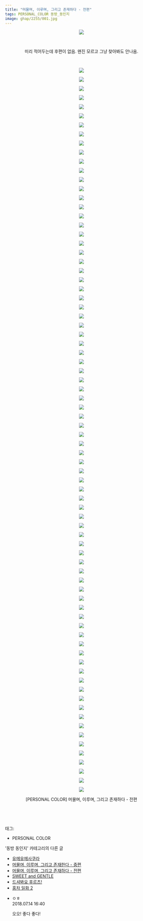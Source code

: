 ```yaml
---
title: "머물며, 이루며, 그리고 존재하다 - 전편"
tags: PERSONAL_COLOR 동방_동인지
image: ghap/2255/001.jpg
---
```

<div class="article">
<p style="text-align: center; clear: none; float: none;"><img src="{{ site.nasurl }}/ghap/2255/001.jpg"/></p>
<p style="text-align: center; clear: none; float: none;"><br/></p>
<p style="text-align: center; clear: none; float: none;">미리 적어두는데 후편이 없음. 왠진 모르고 그냥 찾아봐도 안나옴.</p>
<p style="text-align: center; clear: none; float: none;"><br/></p>
<p style="text-align: center; clear: none; float: none;"><img src="{{ site.nasurl }}/ghap/2255/002.jpg"/></p>
<p style="text-align: center; clear: none; float: none;"><img src="{{ site.nasurl }}/ghap/2255/003.jpg"/></p>
<p style="text-align: center; clear: none; float: none;"><img src="{{ site.nasurl }}/ghap/2255/004.jpg"/></p>
<p style="text-align: center; clear: none; float: none;"><img src="{{ site.nasurl }}/ghap/2255/005.jpg"/></p>
<p style="text-align: center; clear: none; float: none;"><img src="{{ site.nasurl }}/ghap/2255/006.jpg"/></p>
<p style="text-align: center; clear: none; float: none;"><img src="{{ site.nasurl }}/ghap/2255/007.jpg"/></p>
<p style="text-align: center; clear: none; float: none;"><img src="{{ site.nasurl }}/ghap/2255/008.jpg"/></p>
<p style="text-align: center; clear: none; float: none;"><img src="{{ site.nasurl }}/ghap/2255/009.jpg"/></p>
<p style="text-align: center; clear: none; float: none;"><img src="{{ site.nasurl }}/ghap/2255/010.jpg"/></p>
<p style="text-align: center; clear: none; float: none;"><img src="{{ site.nasurl }}/ghap/2255/011.jpg"/></p>
<p style="text-align: center; clear: none; float: none;"><img src="{{ site.nasurl }}/ghap/2255/012.jpg"/></p>
<p style="text-align: center; clear: none; float: none;"><img src="{{ site.nasurl }}/ghap/2255/013.jpg"/></p>
<p style="text-align: center; clear: none; float: none;"><img src="{{ site.nasurl }}/ghap/2255/014.jpg"/></p>
<p style="text-align: center; clear: none; float: none;"><img src="{{ site.nasurl }}/ghap/2255/015.jpg"/></p>
<p style="text-align: center; clear: none; float: none;"><img src="{{ site.nasurl }}/ghap/2255/016.jpg"/></p>
<p style="text-align: center; clear: none; float: none;"><img src="{{ site.nasurl }}/ghap/2255/017.jpg"/></p>
<p style="text-align: center; clear: none; float: none;"><img src="{{ site.nasurl }}/ghap/2255/018.jpg"/></p>
<p style="text-align: center; clear: none; float: none;"><img src="{{ site.nasurl }}/ghap/2255/019.jpg"/></p>
<p style="text-align: center; clear: none; float: none;"><img src="{{ site.nasurl }}/ghap/2255/020.jpg"/></p>
<p style="text-align: center; clear: none; float: none;"><img src="{{ site.nasurl }}/ghap/2255/021.jpg"/></p>
<p style="text-align: center; clear: none; float: none;"><img src="{{ site.nasurl }}/ghap/2255/022.jpg"/></p>
<p style="text-align: center; clear: none; float: none;"><img src="{{ site.nasurl }}/ghap/2255/023.jpg"/></p>
<p style="text-align: center; clear: none; float: none;"><img src="{{ site.nasurl }}/ghap/2255/024.jpg"/></p>
<p style="text-align: center; clear: none; float: none;"><img src="{{ site.nasurl }}/ghap/2255/025.jpg"/></p>
<p style="text-align: center; clear: none; float: none;"><img src="{{ site.nasurl }}/ghap/2255/026.jpg"/></p>
<p style="text-align: center; clear: none; float: none;"><img src="{{ site.nasurl }}/ghap/2255/027.jpg"/></p>
<p style="text-align: center; clear: none; float: none;"><img src="{{ site.nasurl }}/ghap/2255/028.jpg"/></p>
<p style="text-align: center; clear: none; float: none;"><img src="{{ site.nasurl }}/ghap/2255/029.jpg"/></p>
<p style="text-align: center; clear: none; float: none;"><img src="{{ site.nasurl }}/ghap/2255/030.jpg"/></p>
<p style="text-align: center; clear: none; float: none;"><img src="{{ site.nasurl }}/ghap/2255/031.jpg"/></p>
<p style="text-align: center; clear: none; float: none;"><img src="{{ site.nasurl }}/ghap/2255/032.jpg"/></p>
<p style="text-align: center; clear: none; float: none;"><img src="{{ site.nasurl }}/ghap/2255/033.jpg"/></p>
<p style="text-align: center; clear: none; float: none;"><img src="{{ site.nasurl }}/ghap/2255/034.jpg"/></p>
<p style="text-align: center; clear: none; float: none;"><img src="{{ site.nasurl }}/ghap/2255/035.jpg"/></p>
<p style="text-align: center; clear: none; float: none;"><img src="{{ site.nasurl }}/ghap/2255/036.jpg"/></p>
<p style="text-align: center; clear: none; float: none;"><img src="{{ site.nasurl }}/ghap/2255/037.jpg"/></p>
<p style="text-align: center; clear: none; float: none;"><img src="{{ site.nasurl }}/ghap/2255/038.jpg"/></p>
<p style="text-align: center; clear: none; float: none;"><img src="{{ site.nasurl }}/ghap/2255/039.jpg"/></p>
<p style="text-align: center; clear: none; float: none;"><img src="{{ site.nasurl }}/ghap/2255/040.jpg"/></p>
<p style="text-align: center; clear: none; float: none;"><img src="{{ site.nasurl }}/ghap/2255/041.jpg"/></p>
<p style="text-align: center; clear: none; float: none;"><img src="{{ site.nasurl }}/ghap/2255/042.jpg"/></p>
<p style="text-align: center; clear: none; float: none;"><img src="{{ site.nasurl }}/ghap/2255/043.jpg"/></p>
<p style="text-align: center; clear: none; float: none;"><img src="{{ site.nasurl }}/ghap/2255/044.jpg"/></p>
<p style="text-align: center; clear: none; float: none;"><img src="{{ site.nasurl }}/ghap/2255/045.jpg"/></p>
<p style="text-align: center; clear: none; float: none;"><img src="{{ site.nasurl }}/ghap/2255/046.jpg"/></p>
<p style="text-align: center; clear: none; float: none;"><img src="{{ site.nasurl }}/ghap/2255/047.jpg"/></p>
<p style="text-align: center; clear: none; float: none;"><img src="{{ site.nasurl }}/ghap/2255/048.jpg"/></p>
<p style="text-align: center; clear: none; float: none;"><img src="{{ site.nasurl }}/ghap/2255/049.jpg"/></p>
<p style="text-align: center; clear: none; float: none;"><img src="{{ site.nasurl }}/ghap/2255/050.jpg"/></p>
<p style="text-align: center; clear: none; float: none;"><img src="{{ site.nasurl }}/ghap/2255/051.jpg"/></p>
<p style="text-align: center; clear: none; float: none;"><img src="{{ site.nasurl }}/ghap/2255/052.jpg"/></p>
<p style="text-align: center; clear: none; float: none;"><img src="{{ site.nasurl }}/ghap/2255/053.jpg"/></p>
<p style="text-align: center; clear: none; float: none;"><img src="{{ site.nasurl }}/ghap/2255/054.jpg"/></p>
<p style="text-align: center; clear: none; float: none;"><img src="{{ site.nasurl }}/ghap/2255/055.jpg"/></p>
<p style="text-align: center; clear: none; float: none;"><img src="{{ site.nasurl }}/ghap/2255/056.jpg"/></p>
<p style="text-align: center; clear: none; float: none;"><img src="{{ site.nasurl }}/ghap/2255/057.jpg"/></p>
<p style="text-align: center; clear: none; float: none;"><img src="{{ site.nasurl }}/ghap/2255/058.jpg"/></p>
<p style="text-align: center; clear: none; float: none;"><img src="{{ site.nasurl }}/ghap/2255/059.jpg"/></p>
<p style="text-align: center; clear: none; float: none;"><img src="{{ site.nasurl }}/ghap/2255/060.jpg"/></p>
<p style="text-align: center; clear: none; float: none;"><img src="{{ site.nasurl }}/ghap/2255/061.jpg"/></p>
<p style="text-align: center; clear: none; float: none;"><img src="{{ site.nasurl }}/ghap/2255/062.jpg"/></p>
<p style="text-align: center; clear: none; float: none;"><img src="{{ site.nasurl }}/ghap/2255/063.jpg"/></p>
<p style="text-align: center; clear: none; float: none;"><img src="{{ site.nasurl }}/ghap/2255/064.jpg"/></p>
<p style="text-align: center; clear: none; float: none;"><img src="{{ site.nasurl }}/ghap/2255/065.jpg"/></p>
<p style="text-align: center; clear: none; float: none;"><img src="{{ site.nasurl }}/ghap/2255/066.jpg"/></p>
<p style="text-align: center; clear: none; float: none;"><img src="{{ site.nasurl }}/ghap/2255/067.jpg"/></p>
<p style="text-align: center; clear: none; float: none;"><img src="{{ site.nasurl }}/ghap/2255/068.jpg"/></p>
<p style="text-align: center; clear: none; float: none;"><img src="{{ site.nasurl }}/ghap/2255/069.jpg"/></p>
<p style="text-align: center; clear: none; float: none;"><img src="{{ site.nasurl }}/ghap/2255/070.jpg"/></p>
<p style="text-align: center; clear: none; float: none;"><img src="{{ site.nasurl }}/ghap/2255/071.jpg"/></p>
<p style="text-align: center; clear: none; float: none;"><img src="{{ site.nasurl }}/ghap/2255/072.jpg"/></p>
<p style="text-align: center; clear: none; float: none;"><img src="{{ site.nasurl }}/ghap/2255/073.jpg"/></p>
<p style="text-align: center; clear: none; float: none;"><img src="{{ site.nasurl }}/ghap/2255/074.jpg"/></p>
<p style="text-align: center; clear: none; float: none;"><img src="{{ site.nasurl }}/ghap/2255/075.jpg"/></p>
<p style="text-align: center; clear: none; float: none;"><img src="{{ site.nasurl }}/ghap/2255/076.jpg"/></p>
<p style="text-align: center; clear: none; float: none;"><img src="{{ site.nasurl }}/ghap/2255/077.jpg"/></p>
<p style="text-align: center; clear: none; float: none;"><img src="{{ site.nasurl }}/ghap/2255/078.jpg"/></p>
<p style="text-align: center; clear: none; float: none;"><img src="{{ site.nasurl }}/ghap/2255/079.jpg"/></p>
<p style="text-align: center; clear: none; float: none;"><img src="{{ site.nasurl }}/ghap/2255/080.jpg"/></p>
<p style="text-align: center; clear: none; float: none;"><img src="{{ site.nasurl }}/ghap/2255/081.jpg"/></p>
<p style="text-align: center; clear: none; float: none;">[PERSONAL COLOR] 머물며, 이루며, 그리고 존재하다 - 전편</p>
<p style="text-align: center; clear: none; float: none;"><br/></p>
<p><br/></p>
</div><div class="tagTrail">
<p>태그: </p>
<ul>
<li>PERSONAL COLOR</li>
</ul>
</div><div class="another">
<p>'동방 동인지' 카테고리의 다른 글</p>
<ul>
<li><a href="/2016-09-21-ghap_2259">유메유메사쿠라</a></li>
<li><a href="/2016-09-21-ghap_2256">머물며, 이루며, 그리고 존재한다 - 중편</a></li>
<li><a href="/2016-09-21-ghap_2255">머물며, 이루며, 그리고 존재하다 - 전편</a></li>
<li><a href="/2016-09-21-ghap_2254">SWEET and GENTLE</a></li>
<li><a href="/2016-09-21-ghap_2253">드셔봐요 후르츠!</a></li>
<li><a href="/2016-09-20-ghap_2252">홍차 일화 2</a></li>
</ul>
</div><div class="cb_module cb_fluid">
<div class="cb_wrt cb_profile">
<div class="comment">
<ul>
<li class="cb_thumb_off" id="comment15286599">
<div class="cb_comment_area">
<div class="cb_info_area">
<div class="cb_section">
<span class="cb_nick_name">ㅇㅎ</span>
</div>
<div class="cb_section">
<span class="cb_date">2018.07.14 16:40 </span>
</div>
</div>
<div class="cb_dsc_comment">
<p class="cb_dsc">
											오오! 좋다 좋다!
										</p>
</div>
</div></li>
</ul>
</div>
</div><!-- commentList close -->
</div>